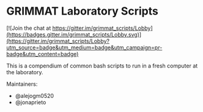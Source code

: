 # GRIMMAT Laboratory Scripts

[![Join the chat at https://gitter.im/grimmat_scripts/Lobby](https://badges.gitter.im/grimmat_scripts/Lobby.svg)](https://gitter.im/grimmat_scripts/Lobby?utm_source=badge&utm_medium=badge&utm_campaign=pr-badge&utm_content=badge)

This is a compendium of common bash scripts to run in a fresh computer at the laboratory.

Maintainers: 
  - @alejogm0520
  - @jonaprieto
